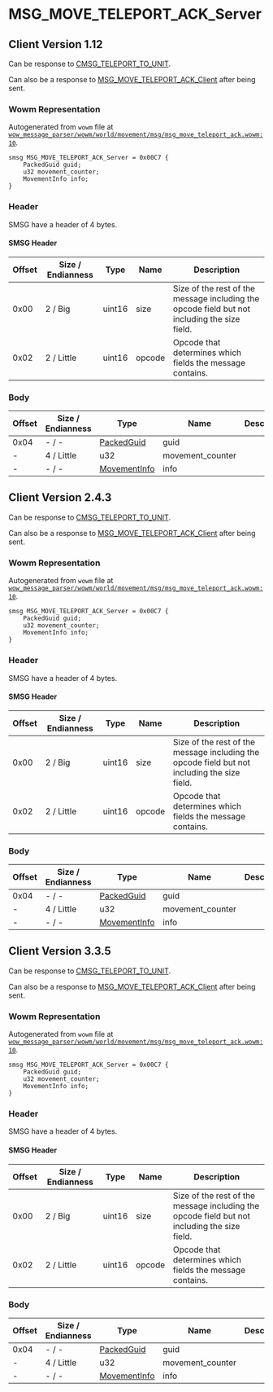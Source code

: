 # MSG_MOVE_TELEPORT_ACK_Server

## Client Version 1.12

Can be response to [CMSG_TELEPORT_TO_UNIT](./cmsg_teleport_to_unit.md).

Can also be a response to [MSG_MOVE_TELEPORT_ACK_Client](./msg_move_teleport_ack_client.md) after being sent.

### Wowm Representation

Autogenerated from `wowm` file at [`wow_message_parser/wowm/world/movement/msg/msg_move_teleport_ack.wowm:10`](https://github.com/gtker/wow_messages/tree/main/wow_message_parser/wowm/world/movement/msg/msg_move_teleport_ack.wowm#L10).
```rust,ignore
smsg MSG_MOVE_TELEPORT_ACK_Server = 0x00C7 {
    PackedGuid guid;
    u32 movement_counter;
    MovementInfo info;
}
```
### Header

SMSG have a header of 4 bytes.

#### SMSG Header

| Offset | Size / Endianness | Type   | Name   | Description |
| ------ | ----------------- | ------ | ------ | ----------- |
| 0x00   | 2 / Big           | uint16 | size   | Size of the rest of the message including the opcode field but not including the size field.|
| 0x02   | 2 / Little        | uint16 | opcode | Opcode that determines which fields the message contains.|

### Body

| Offset | Size / Endianness | Type | Name | Description | Comment |
| ------ | ----------------- | ---- | ---- | ----------- | ------- |
| 0x04 | - / - | [PackedGuid](../spec/packed-guid.md) | guid |  |  |
| - | 4 / Little | u32 | movement_counter |  |  |
| - | - / - | [MovementInfo](movementinfo.md) | info |  |  |

## Client Version 2.4.3

Can be response to [CMSG_TELEPORT_TO_UNIT](./cmsg_teleport_to_unit.md).

Can also be a response to [MSG_MOVE_TELEPORT_ACK_Client](./msg_move_teleport_ack_client.md) after being sent.

### Wowm Representation

Autogenerated from `wowm` file at [`wow_message_parser/wowm/world/movement/msg/msg_move_teleport_ack.wowm:10`](https://github.com/gtker/wow_messages/tree/main/wow_message_parser/wowm/world/movement/msg/msg_move_teleport_ack.wowm#L10).
```rust,ignore
smsg MSG_MOVE_TELEPORT_ACK_Server = 0x00C7 {
    PackedGuid guid;
    u32 movement_counter;
    MovementInfo info;
}
```
### Header

SMSG have a header of 4 bytes.

#### SMSG Header

| Offset | Size / Endianness | Type   | Name   | Description |
| ------ | ----------------- | ------ | ------ | ----------- |
| 0x00   | 2 / Big           | uint16 | size   | Size of the rest of the message including the opcode field but not including the size field.|
| 0x02   | 2 / Little        | uint16 | opcode | Opcode that determines which fields the message contains.|

### Body

| Offset | Size / Endianness | Type | Name | Description | Comment |
| ------ | ----------------- | ---- | ---- | ----------- | ------- |
| 0x04 | - / - | [PackedGuid](../spec/packed-guid.md) | guid |  |  |
| - | 4 / Little | u32 | movement_counter |  |  |
| - | - / - | [MovementInfo](movementinfo.md) | info |  |  |

## Client Version 3.3.5

Can be response to [CMSG_TELEPORT_TO_UNIT](./cmsg_teleport_to_unit.md).

Can also be a response to [MSG_MOVE_TELEPORT_ACK_Client](./msg_move_teleport_ack_client.md) after being sent.

### Wowm Representation

Autogenerated from `wowm` file at [`wow_message_parser/wowm/world/movement/msg/msg_move_teleport_ack.wowm:10`](https://github.com/gtker/wow_messages/tree/main/wow_message_parser/wowm/world/movement/msg/msg_move_teleport_ack.wowm#L10).
```rust,ignore
smsg MSG_MOVE_TELEPORT_ACK_Server = 0x00C7 {
    PackedGuid guid;
    u32 movement_counter;
    MovementInfo info;
}
```
### Header

SMSG have a header of 4 bytes.

#### SMSG Header

| Offset | Size / Endianness | Type   | Name   | Description |
| ------ | ----------------- | ------ | ------ | ----------- |
| 0x00   | 2 / Big           | uint16 | size   | Size of the rest of the message including the opcode field but not including the size field.|
| 0x02   | 2 / Little        | uint16 | opcode | Opcode that determines which fields the message contains.|

### Body

| Offset | Size / Endianness | Type | Name | Description | Comment |
| ------ | ----------------- | ---- | ---- | ----------- | ------- |
| 0x04 | - / - | [PackedGuid](../spec/packed-guid.md) | guid |  |  |
| - | 4 / Little | u32 | movement_counter |  |  |
| - | - / - | [MovementInfo](movementinfo.md) | info |  |  |

